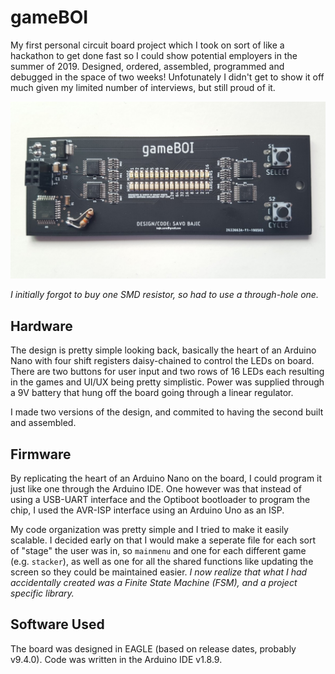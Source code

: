 # gameBOI

My first personal circuit board project which I took on sort of like a hackathon to get done fast so I could show potential employers in the summer of 2019. Designed, ordered, assembled, programmed and debugged in the space of two weeks! Unfotunately I didn't get to show it off much given my limited number of interviews, but still proud of it.

![Assembled gameBOI board](./gameboi-assembled.jpg)

*I initially forgot to buy one SMD resistor, so had to use a through-hole one.* 

## Hardware

The design is pretty simple looking back, basically the heart of an Arduino Nano with four shift registers daisy-chained to control the LEDs on board. There are two buttons for user input and two rows of 16 LEDs each resulting in the games and UI/UX being pretty simplistic. Power was supplied through a 9V battery that hung off the board going through a linear regulator.

I made two versions of the design, and commited to having the second built and assembled.

## Firmware

By replicating the heart of an Arduino Nano on the board, I could program it just like one through the Arduino IDE. One however was that instead of using a USB-UART interface and the Optiboot bootloader to program the chip, I used the AVR-ISP interface using an Arduino Uno as an ISP.

My code organization was pretty simple and I tried to make it easily scalable. I decided early on that I would make a seperate file for each sort of "stage" the user was in, so `mainmenu` and one for each different game (e.g. `stacker`), as well as one for all the shared functions like updating the screen so they could be maintained easier. *I now realize that what I had accidentally created was a Finite State Machine (FSM), and a project specific library.*

## Software Used

The board was designed in EAGLE (based on release dates, probably v9.4.0). Code was written in the Arduino IDE v1.8.9.
